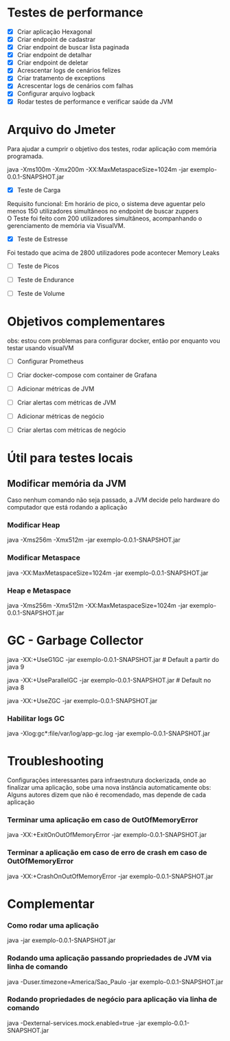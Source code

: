 # Testes de performance

- [x] Criar aplicação Hexagonal
- [x] Criar endpoint de cadastrar
- [x] Criar endpoint de buscar lista paginada
- [x] Criar endpoint de detalhar
- [x] Criar endpoint de deletar
- [x] Acrescentar logs de cenários felizes
- [x] Criar tratamento de exceptions
- [x] Acrescentar logs de cenários com falhas
- [x] Configurar arquivo logback
- [x] Rodar testes de performance e verificar saúde da JVM

# Arquivo do Jmeter

Para ajudar a cumprir o objetivo dos testes, rodar aplicação
com memória programada.

java -Xms100m -Xmx200m -XX:MaxMetaspaceSize=1024m -jar exemplo-0.0.1-SNAPSHOT.jar

- [x] Teste de Carga

Requisito funcional: Em horário de pico, o sistema deve aguentar pelo menos 150 utilizadores simultâneos no endpoint de buscar zuppers  
O Teste foi feito com 200 utilizadores simultâneos, acompanhando o gerenciamento de memória via VisualVM.


- [x] Teste de Estresse

Foi testado que acima de 2800 utilizadores pode acontecer Memory Leaks


- [ ] Teste de Picos
- [ ] Teste de Endurance
- [ ] Teste de Volume



# Objetivos complementares
obs: estou com problemas para configurar docker, então por enquanto vou testar usando visualVM

- [ ] Configurar Prometheus
- [ ] Criar docker-compose com container de Grafana
- [ ] Adicionar métricas de JVM
- [ ] Criar alertas com métricas de JVM
- [ ] Adicionar métricas de negócio
- [ ] Criar alertas com métricas de negócio


# Útil para testes locais

## Modificar memória da JVM

Caso nenhum comando não seja passado, a JVM decide pelo hardware do computador que está rodando a aplicação

### Modificar Heap
java -Xms256m -Xmx512m -jar exemplo-0.0.1-SNAPSHOT.jar

### Modificar Metaspace
java -XX:MaxMetaspaceSize=1024m -jar exemplo-0.0.1-SNAPSHOT.jar

### Heap e Metaspace
java -Xms256m -Xmx512m -XX:MaxMetaspaceSize=1024m -jar exemplo-0.0.1-SNAPSHOT.jar


# GC - Garbage Collector
java -XX:+UseG1GC -jar exemplo-0.0.1-SNAPSHOT.jar  # Default a partir do java 9  

java -XX:+UseParallelGC -jar exemplo-0.0.1-SNAPSHOT.jar   # Default no java 8

java -XX:+UseZGC -jar exemplo-0.0.1-SNAPSHOT.jar  

### Habilitar logs GC
java -Xlog:gc*:file/var/log/app-gc.log -jar exemplo-0.0.1-SNAPSHOT.jar

# Troubleshooting

Configurações interessantes para infraestrutura dockerizada, onde ao finalizar uma aplicação, sobe uma nova instância automaticamente
obs: Alguns autores dizem que não é recomendado, mas depende de cada aplicação
### Terminar uma aplicação em caso de OutOfMemoryError
java -XX:+ExitOnOutOfMemoryError -jar exemplo-0.0.1-SNAPSHOT.jar

### Terminar a aplicação em caso de erro de crash em caso de OutOfMemoryError
java -XX:+CrashOnOutOfMemoryError -jar exemplo-0.0.1-SNAPSHOT.jar


# Complementar
### Como rodar uma aplicação
java -jar exemplo-0.0.1-SNAPSHOT.jar

### Rodando uma aplicação passando propriedades de JVM via linha de comando
java -Duser.timezone=America/Sao_Paulo -jar exemplo-0.0.1-SNAPSHOT.jar

### Rodando propriedades de negócio para aplicação via linha de comando
java -Dexternal-services.mock.enabled=true -jar exemplo-0.0.1-SNAPSHOT.jar
